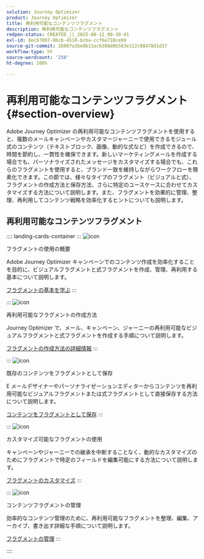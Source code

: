 ```yaml
---
solution: Journey Optimizer
product: Journey Optimizer
title: 再利用可能なコンテンツフラグメント
description: 再利用可能なコンテンツフラグメント
redpen-status: CREATED_||_2025-08-12_00-39-41
exl-id: 8ec67807-8bcb-4510-bcba-ccf6e710ceb9
source-git-commit: 2b907a3be8b11ac6308d0b563e122c88478d1d37
workflow-type: ht
source-wordcount: '250'
ht-degree: 100%

---
```


# 再利用可能なコンテンツフラグメント{#section-overview}

Adobe Journey Optimizer の再利用可能なコンテンツフラグメントを使用すると、複数のメールキャンペーンやカスタマージャーニーで使用できるモジュール式のコンテンツ（テキストブロック、画像、動的な式など）を作成できるので、時間を節約し、一貫性を確保できます。新しいマーケティングメールを作成する場合でも、パーソナライズされたメッセージをカスタマイズする場合でも、これらのフラグメントを使用すると、ブランド一致を維持しながらワークフローを簡素化できます。この節では、様々なタイプのフラグメント（ビジュアルと式）、フラグメントの作成方法と保存方法、さらに特定のユースケースに合わせてカスタマイズする方法について説明します。また、フラグメントを効果的に管理、整理、再利用してコンテンツ戦略を効率化するヒントについても説明します。

## 再利用可能なコンテンツフラグメント

:::: landing-cards-container
:::
![icon](https://cdn.experienceleague.adobe.com/icons/book.svg)

フラグメントの使用の概要

Adobe Journey Optimizer キャンペーンでのコンテンツ作成を効率化することを目的に、ビジュアルフラグメントと式フラグメントを作成、管理、再利用する基本について説明します。

[フラグメントの基本を学ぶ](../using/content-management/fragments.md)
:::

:::
![icon](https://cdn.experienceleague.adobe.com/icons/circle-play.svg)

再利用可能なフラグメントの作成方法

Journey Optimizer で、メール、キャンペーン、ジャーニーの再利用可能なビジュアルフラグメントと式フラグメントを作成する手順について説明します。

[フラグメントの作成方法の詳細情報](../using/content-management/create-fragments.md)
:::

:::
![icon](https://cdn.experienceleague.adobe.com/icons/list-check.svg)

既存のコンテンツをフラグメントとして保存

E メールデザイナーやパーソナライゼーションエディターからコンテンツを再利用可能なビジュアルフラグメントまたは式フラグメントとして直接保存する方法について説明します。

[コンテンツをフラグメントとして保存](../using/content-management/save-fragments.md)
:::

:::
![icon](https://cdn.experienceleague.adobe.com/icons/puzzle-piece.svg)

カスタマイズ可能なフラグメントの使用

キャンペーンやジャーニーでの継承を中断することなく、動的なカスタマイズのためにフラグメントで特定のフィールドを編集可能にする方法について説明します。

[フラグメントのカスタマイズ](../using/content-management/customizable-fragments.md)
:::

:::
![icon](https://cdn.experienceleague.adobe.com/icons/gear.svg)

コンテンツフラグメントの管理

効率的なコンテンツ管理のために、再利用可能なフラグメントを整理、編集、アーカイブ、書き出す詳細な手順について説明します。

[フラグメントの管理](../using/content-management/manage-fragments.md)
:::

::::
